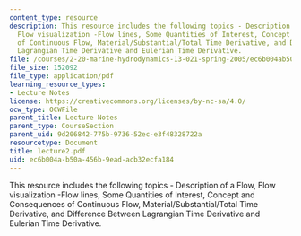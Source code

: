 ```yaml
---
content_type: resource
description: This resource includes the following topics - Description of a Flow,
  Flow visualization -Flow lines, Some Quantities of Interest, Concept and Consequences
  of Continuous Flow, Material/Substantial/Total Time Derivative, and Difference Between
  Lagrangian Time Derivative and Eulerian Time Derivative.
file: /courses/2-20-marine-hydrodynamics-13-021-spring-2005/ec6b004ab50a456b9eadacb32ecfa184_lecture2.pdf
file_size: 152092
file_type: application/pdf
learning_resource_types:
- Lecture Notes
license: https://creativecommons.org/licenses/by-nc-sa/4.0/
ocw_type: OCWFile
parent_title: Lecture Notes
parent_type: CourseSection
parent_uid: 9d206842-775b-9736-52ec-e3f48328722a
resourcetype: Document
title: lecture2.pdf
uid: ec6b004a-b50a-456b-9ead-acb32ecfa184
---
```

This resource includes the following topics - Description of a Flow, Flow visualization -Flow lines, Some Quantities of Interest, Concept and Consequences of Continuous Flow, Material/Substantial/Total Time Derivative, and Difference Between Lagrangian Time Derivative and Eulerian Time Derivative.